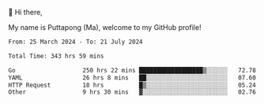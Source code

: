 👋 Hi there,

My name is Puttapong (Ma), welcome to my GitHub profile!

<!--START_SECTION:waka-->

```txt
From: 25 March 2024 - To: 21 July 2024

Total Time: 343 hrs 59 mins

Go                   250 hrs 22 mins ██████████████████▒░░░░░░   72.78 %
YAML                 26 hrs 8 mins   ██░░░░░░░░░░░░░░░░░░░░░░░   07.60 %
HTTP Request         18 hrs          █▒░░░░░░░░░░░░░░░░░░░░░░░   05.24 %
Other                9 hrs 30 mins   ▓░░░░░░░░░░░░░░░░░░░░░░░░   02.76 %
```

<!--END_SECTION:waka-->
